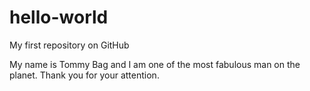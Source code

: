 # hello-world
My first repository on GitHub

My name is Tommy Bag and I am one of the most fabulous man on the planet. Thank you for your attention.
